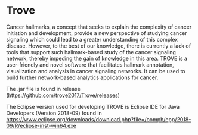 # Trove
Cancer hallmarks, a concept that seeks to explain the complexity of cancer initiation and development, provide a new perspective of studying cancer signaling which could lead to a greater understanding of this complex disease. However, to the best of our knowledge, there is currently a lack of tools that support such hallmark-based study of the cancer signaling network, thereby impeding the gain of knowledge in this area. TROVE is a user-friendly and novel software that facilitates hallmark annotation, visualization and analysis in cancer signaling networks. It can be used to build further network-based analytics applications for cancer.

The .jar file is found in release (https://github.com/trove2017/Trove/releases)

The Eclipse version used for developing TROVE is Eclipse IDE for Java Developers (Version 2018-09) found in https://www.eclipse.org/downloads/download.php?file=/oomph/epp/2018-09/R/eclipse-inst-win64.exe
